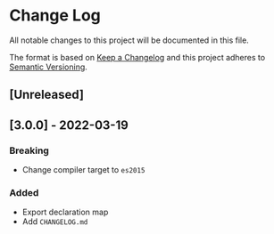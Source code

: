 # Change Log
All notable changes to this project will be documented in this file.

The format is based on [Keep a Changelog](http://keepachangelog.com/)
and this project adheres to [Semantic Versioning](http://semver.org/).

## [Unreleased]

## [3.0.0] - 2022-03-19
### Breaking
- Change compiler target to `es2015`

### Added
- Export declaration map
- Add `CHANGELOG.md`
